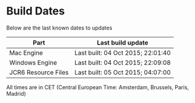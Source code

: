 # Build Dates

Below are the last known dates to updates

Part | Last build update
-----|-----
Mac Engine | Last built: 04 Oct 2015; 22:01:40
Windows Engine | Last built: 04 Oct 2015; 22:09:08
JCR6 Resource Files | Last built: 05 Oct 2015; 04:07:00
All times are in CET (Central European Time: Amsterdam, Brussels, Paris, Madrid)



